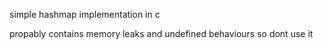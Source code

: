 simple hashmap implementation in c

propably contains memory leaks and undefined behaviours so dont use it
